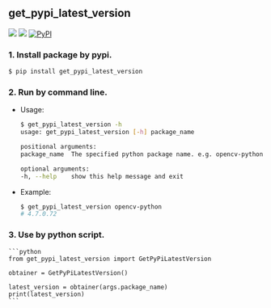 ## get_pypi_latest_version
<p>
    <a href=""><img src="https://img.shields.io/badge/Python->=3.7,<=3.10-aff.svg"></a>
    <a href=""><img src="https://img.shields.io/badge/OS-Linux%2C%20Win%2C%20Mac-pink.svg"></a>
    <a href="https://pypi.org/project/get_pypi_latest_version/"><img alt="PyPI" src="https://img.shields.io/pypi/v/get_pypi_latest_version"></a>
</p>


### 1. Install package by pypi.
```bash
$ pip install get_pypi_latest_version
```

### 2. Run by command line.
- Usage:
    ```bash
    $ get_pypi_latest_version -h
    usage: get_pypi_latest_version [-h] package_name

    positional arguments:
    package_name  The specified python package name. e.g. opencv-python.

    optional arguments:
    -h, --help    show this help message and exit
    ```
- Example:
    ```bash
    $ get_pypi_latest_version opencv-python
    # 4.7.0.72
    ```

### 3. Use by python script.
    ```python
    from get_pypi_latest_version import GetPyPiLatestVersion

    obtainer = GetPyPiLatestVersion()

    latest_version = obtainer(args.package_name)
    print(latest_version)
    ```
